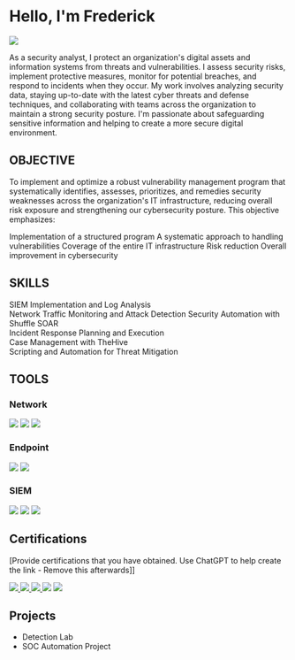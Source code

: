 # Hello, I'm Frederick
<a href="https://linkedin.com/in/frederickoamankwah/"><img src="https://img.shields.io/badge/-LinkedIn-0072b1?&style=for-the-badge&logo=linkedin&logoColor=white" /></a>

 

As a security analyst, I protect an organization's digital assets and information systems from threats and vulnerabilities. I assess security risks, implement protective measures, monitor for potential breaches, and respond to incidents when they occur. My work involves analyzing security data, staying up-to-date with the latest cyber threats and defense techniques, and collaborating with teams across the organization to maintain a strong security posture. I'm passionate about safeguarding sensitive information and helping to create a more secure digital environment.


## OBJECTIVE
To implement and optimize a robust vulnerability management program that systematically identifies, assesses, prioritizes, and remedies security weaknesses across the organization's IT infrastructure, reducing overall risk exposure and strengthening our cybersecurity posture.
This objective emphasizes:

Implementation of a structured program
A systematic approach to handling vulnerabilities
Coverage of the entire IT infrastructure
Risk reduction
Overall improvement in cybersecurity

## SKILLS
                               
SIEM Implementation and Log Analysis          
Network Traffic Monitoring and Attack Detection 
Security Automation with Shuffle SOAR         
Incident Response Planning and Execution      
Case Management with TheHive                  
Scripting and Automation for Threat Mitigation 

## TOOLS

### Network

<div>
    <img src="https://img.shields.io/badge/-Wireshark-1679A7?&style=for-the-badge&logo=Wireshark&logoColor=white" />
    <img src="https://img.shields.io/badge/-Suricata-EF3B2D?&style=for-the-badge&logo=Suricata&logoColor=white" />
    <img src="https://img.shields.io/badge/-Zeek-777BB4?&style=for-the-badge&logo=Zeek&logoColor=white" />
</div>


### Endpoint
<div>
    <img src="https://img.shields.io/badge/-Microsoft_Defender_for_Endpoint-00A4EF?&style=for-the-badge&logo=Microsoft&logoColor=white" />
    <img src="https://img.shields.io/badge/-Falcon%20CrowdStrike-FC6D26?&style=for-the-badge&logo=CrowdStrike&logoColor=white" />
</div>

### SIEM
<div>
    <img src="https://img.shields.io/badge/-Microsoft_Sentinel-0078D4?&style=for-the-badge&logo=Microsoft&logoColor=white" />
    <img src="https://img.shields.io/badge/-Splunk-000000?&style=for-the-badge&logo=Splunk&logoColor=white" />
    <img src="https://img.shields.io/badge/-IBM%20QRadar-052FAD?&style=for-the-badge&logo=IBM&logoColor=white" />
</div>

## Certifications
[Provide certifications that you have obtained. Use ChatGPT to help create the link - Remove this afterwards]]
<div>
<a href="https://www.credly.com/badges/76f7bdc7-18d9-466e-aef5-48581efefcc9">
  <img src="https://img.shields.io/badge/-Security%2B-FF0000?&style=for-the-badge&logo=CompTIA&logoColor=white" />
</a>
<a href="https://coursera.org/share/3481589d829e25f0be5d814801cdee72">
  <img src="https://img.shields.io/badge/-Google%20IT%20Support-4285F4?&style=for-the-badge&logo=Google&logoColor=white" />
</a>
<a href="https://coursera.org/share/1906e72cf58cc0ff9ecc9eac376b8cfa">
  <img src="https://img.shields.io/badge/-John%20Hopkins%20University%20Health%20IT%20Support-4285F4?&style=for-the-badge&logo=Coursera&logoColor=white" />
</a>
 <img src="https://img.shields.io/badge/-CDSA-006400?&style=for-the-badge&logoColor=white" />
<img src="https://img.shields.io/badge/-CCD-000080?&style=for-the-badge&logoColor=white" />
</div>

## Projects
- Detection Lab
- SOC Automation Project
